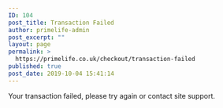 ```yaml
---
ID: 104
post_title: Transaction Failed
author: primelife-admin
post_excerpt: ""
layout: page
permalink: >
  https://primelife.co.uk/checkout/transaction-failed
published: true
post_date: 2019-10-04 15:41:14
---
```

Your transaction failed, please try again or contact site support.